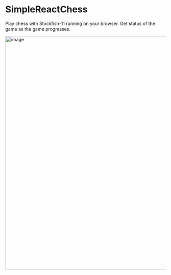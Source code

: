 # SimpleReactChess

Play chess with Stockfish-11 running on your browser. Get status of the game as the game progresses.

<img width="732" alt="image" src="https://user-images.githubusercontent.com/33816465/221430583-044a2493-427d-489f-9b13-c0093f2551e7.png">
